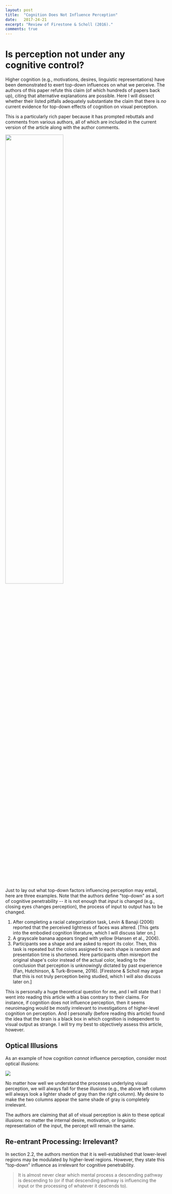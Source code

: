 ```yaml
---
layout: post
title:  "Cognition Does Not Influence Perception"
date:   2017-24-21
excerpt: "Review of Firestone & Scholl (2016)."
comments: true
---
```

# Is perception not under any cognitive control?
Higher cognition (e.g., motivations, desires, linguistic representations) have been demonstrated to exert top-down influences on what we perceive. The authors of this paper refute this claim (of which hundreds of papers back up), citing that alternative explanations are possible. Here I will dissect whether their listed pitfalls adequately substantiate the claim that there is <i>no</i> current evidence for top-down effects of cognition on visual perception.

This is a particularly rich paper because it has prompted rebuttals and comments from various authors, all of which are included in the current version of the article along with the author comments.

<img src = "https://puu.sh/yN8c7/ca9f7a1a9a.png" style="height:60%; width: 60%">

Just to lay out what top-down factors influencing perception may entail, here are three examples. Note that the authors define "top-down" as a sort of cognitive penetrability -- it is not enough that <i>input</i> is changed (e.g., closing eyes changes perception), the process of input to output has to be changed.
1. After completing a racial categorization task, Levin & Banaji (2006) reported that the perceived lightness of faces was altered. [This gets into the embodied cognition literature, which I will discuss later on.]
2. A grayscale banana appears tinged with yellow (Hansen et al., 2006).
3. Participants see a shape and are asked to report its color. Then, this task is repeated but the colors assigned to each shape is random and presentation time is shortened. Here participants often misreport the original shape's color instead of the actual color, leading to the conclusion that perception is unknowingly dictated by past experience (Fan, Hutchinson, & Turk-Browne, 2016). [Firestone & Scholl may argue that this is not truly perception being studied, which I will also discuss later on.]

This is personally a huge theoretical question for me, and I will state that I went into reading this article with a bias contrary to their claims. For instance, if cognition does not influence perception, then it seems neuroimaging would be mostly irrelevant to investigations of higher-level cognition on  perception. And I personally (before reading this article) found the idea that the brain is a black box in which cognition is independent to visual output as strange. I will try my best to objectively assess this article, however.

## Optical Illusions
As an example of how cognition <i>cannot</i> influence perception, consider most optical illusions:

<img src = "https://puu.sh/yNa4i/ab1c2e31cf.png"></img>

No matter how well we understand the processes underlying visual perception, we will always fall for these illusions (e.g., the above left column will always look a lighter shade of gray than the right column). My desire to make the two columns appear the same shade of gray is completely irrelevant.

The authors are claiming that all of visual perception is akin to these optical illusions: no matter the internal desire, motivation, or linguistic representation of the input, the percept will remain the same.

## Re-entrant Processing: Irrelevant?
In section 2.2, the authors mention that it is well-established that lower-level regions may be modulated by higher-level regions. However, they state this "top-down" influence as irrelevant for cognitive penetrability.

> It is almost never clear which mental process a descending pathway is descending to (or if that descending pathway is influencing the input or the processing of whatever it descends to).
